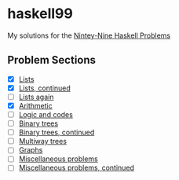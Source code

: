 # haskell99
My solutions for the [Nintey-Nine Haskell Problems](https://wiki.haskell.org/H-99:_Ninety-Nine_Haskell_Problems)

## Problem Sections

 - [x] [Lists](https://wiki.haskell.org/99_questions/1_to_10)
 - [x] [Lists, continued](https://wiki.haskell.org/99_questions/11_to_20)
 - [ ] [Lists again](https://wiki.haskell.org/99_questions/21_to_28)
 - [x] [Arithmetic](https://wiki.haskell.org/99_questions/31_to_41)
 - [ ] [Logic and codes](https://wiki.haskell.org/99_questions/46_to_50)
 - [ ] [Binary trees](https://wiki.haskell.org/99_questions/54A_to_60)
 - [ ] [Binary trees, continued](https://wiki.haskell.org/99_questions/61_to_69)
 - [ ] [Multiway trees](https://wiki.haskell.org/99_questions/70B_to_73)
 - [ ] [Graphs](https://wiki.haskell.org/99_questions/80_to_89)
 - [ ] [Miscellaneous problems](https://wiki.haskell.org/99_questions/90_to_94)
 - [ ] [Miscellaneous problems, continued](https://wiki.haskell.org/99_questions/95_to_99)
